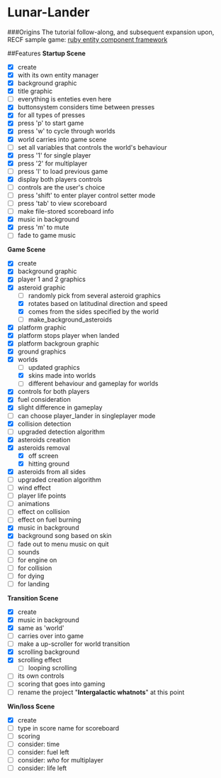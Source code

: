 # Lunar-Lander

###Origins
The tutorial follow-along, and subsequent expansion upon, RECF sample game: [ruby entity component framework](https://github.com/cpowell/ruby-entity-component-framework)

##Features
__Startup Scene__
- [x] create
 - [x] with its own entity manager
 - [x] background graphic
 - [x] title graphic
 - [ ] everything is enteties even here
- [x] buttonsystem considers time between presses
 - [x] for all types of presses
- [x] press 'p' to start game
- [x] press 'w' to cycle through worlds
 - [x] world carries into game scene
 - [ ] set all variables that controls the world's behaviour
- [x] press '1' for single player
- [x] press '2' for multiplayer
- [ ] press 'l' to load previous game
- [x] display both players controls
 - [ ] controls are the user's choice
 - [ ] press 'shift' to enter player control setter mode
- [ ] press 'tab' to view scoreboard
 - [ ] make file-stored scoreboard info
- [x] music in background
 - [x] press 'm' to mute
 - [ ] fade to game music

__Game Scene__
- [x] create
 - [x] background graphic
 - [x] player 1 and 2 graphics
 - [x] asteroid graphic
   - [ ] randomly pick from several asteroid graphics
    - [x] rotates based on latitudinal direction and speed
    - [x] comes from the sides specified by the world
    - [ ] make_background_asteroids
 - [x] platform graphic
 - [x] platform stops player when landed
 - [x] platform backgroun graphic
 - [x] ground graphics
 - [x] worlds
    - [ ] updated graphics
    - [x] skins made into worlds
    - [ ] different behaviour and gameplay for worlds
- [x] controls for both players
 - [x] fuel consideration
 - [x] slight difference in gameplay
 - [ ] can choose player_lander in singleplayer mode
- [x] collision detection
 - [ ] upgraded detection algorithm
- [x] asteroids creation
 - [x] asteroids removal
   - [x] off screen
   - [x] hitting ground
 - [x] asteroids from all sides
 - [ ] upgraded creation algorithm
- [ ] wind effect
- [ ] player life points 
- [ ] animations
 - [ ] effect on collision
 - [ ] effect on fuel burning
- [x] music in background
 - [x] background song based on skin
 - [ ] fade out to menu music on quit
- [ ] sounds
 - [ ] for engine on
 - [ ] for collision
 - [ ] for dying
 - [ ] for landing

__Transition Scene__
- [x] create
- [x] music in background
 - [x] same as 'world'
 - [ ] carries over into game
- [ ] make a up-scroller for world transition 
 - [x] scrolling background
 - [x] scrolling effect
   - [ ] looping scrolling
 - [ ] its own controls
 - [ ] scoring that goes into gaming
 - [ ] rename the project "**Intergalactic whatnots**" at this point

__Win/loss Scene__
- [x] create
 - [ ] type in score name for scoreboard
- [ ] scoring
 - [ ] consider: time
 - [ ] consider: fuel left
 - [ ] consider: *who* for multiplayer
 - [ ] consider: life left
